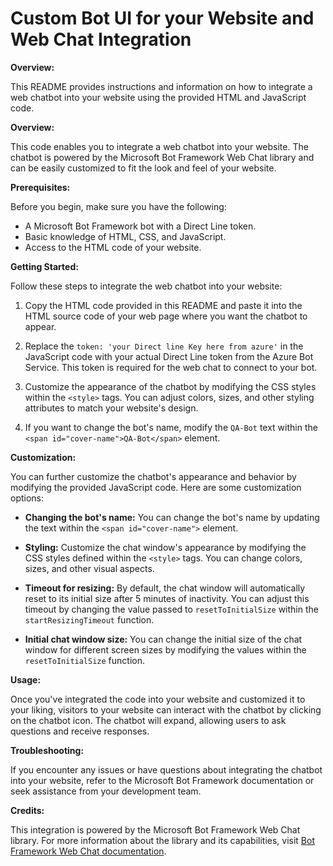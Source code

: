 # Custom Bot UI for your Website and Web Chat Integration

**Overview:**

This README provides instructions and information on how to integrate a web chatbot into your website using the provided HTML and JavaScript code.

**Overview:**

This code enables you to integrate a web chatbot into your website. The chatbot is powered by the Microsoft Bot Framework Web Chat library and can be easily customized to fit the look and feel of your website.

**Prerequisites:**

Before you begin, make sure you have the following:

- A Microsoft Bot Framework bot with a Direct Line token.
- Basic knowledge of HTML, CSS, and JavaScript.
- Access to the HTML code of your website.

**Getting Started:**

Follow these steps to integrate the web chatbot into your website:

1. Copy the HTML code provided in this README and paste it into the HTML source code of your web page where you want the chatbot to appear.

2. Replace the `token: 'your Direct line Key here from azure'` in the JavaScript code with your actual Direct Line token from the Azure Bot Service. This token is required for the web chat to connect to your bot.

3. Customize the appearance of the chatbot by modifying the CSS styles within the `<style>` tags. You can adjust colors, sizes, and other styling attributes to match your website's design.

4. If you want to change the bot's name, modify the `QA-Bot` text within the `<span id="cover-name">QA-Bot</span>` element.

**Customization:**

You can further customize the chatbot's appearance and behavior by modifying the provided JavaScript code. Here are some customization options:

- **Changing the bot's name:** You can change the bot's name by updating the text within the `<span id="cover-name">` element.

- **Styling:** Customize the chat window's appearance by modifying the CSS styles defined within the `<style>` tags. You can change colors, sizes, and other visual aspects.

- **Timeout for resizing:** By default, the chat window will automatically reset to its initial size after 5 minutes of inactivity. You can adjust this timeout by changing the value passed to `resetToInitialSize` within the `startResizingTimeout` function.

- **Initial chat window size:** You can change the initial size of the chat window for different screen sizes by modifying the values within the `resetToInitialSize` function.

**Usage:**

Once you've integrated the code into your website and customized it to your liking, visitors to your website can interact with the chatbot by clicking on the chatbot icon. The chatbot will expand, allowing users to ask questions and receive responses.

**Troubleshooting:**

If you encounter any issues or have questions about integrating the chatbot into your website, refer to the Microsoft Bot Framework documentation or seek assistance from your development team.

**Credits:**

This integration is powered by the Microsoft Bot Framework Web Chat library. For more information about the library and its capabilities, visit [Bot Framework Web Chat documentation](https://github.com/microsoft/BotFramework-WebChat).

